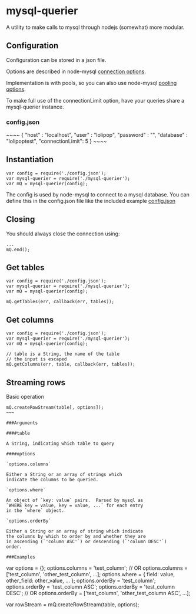 mysql-querier
=======

A utility to make calls to mysql through nodejs (somewhat) more modular.

Configuration
-------------

Configuration can be stored in a json file.

Options are described in node-mysql [connection
options](https://github.com/felixge/node-mysql#connection-options).

Implementation is with pools, so you can also use node-mysql [pooling
options](https://github.com/felixge/node-mysql#pool-options).

To make full use of the connectionLimit option, have your queries share a
mysql-querier instance.

<h3>config.json</h3>
~~~~
{
  "host" : "localhost",
  "user" :  "lolipop",
  "password" :  "",
  "database" : "lolipoptest",
  "connectionLimit": 5
}
~~~~

Instantiation
-------------

~~~~
var config = require('./config.json');
var mysql-querier = require('./mysql-querier');
var mQ = mysql-querier(config);
~~~~


The config is used by node-mysql to connect to a mysql database.
You can define this in the config.json file
like the included example [config.json](./config.json)


Closing
-------

You should always close the connection using:
~~~~
...
mQ.end();
~~~~


Get tables
--------------

~~~~
var config = require('./config.json');
var mysql-querier = require('./mysql-querier');
var mQ = mysql-querier(config);

mQ.getTables(err, callback(err, tables));
~~~~

Get columns
--------------

~~~~
var config = require('./config.json');
var mysql-querier = require('./mysql-querier');
var mQ = mysql-querier(config);

// table is a String, the name of the table
// the input is escaped
mQ.getColumns(err, table, callback(err, tables));
~~~~

Streaming rows
--------------

Basic operation
~~~~
mQ.createRowStream(table[, options]);
~~~

###Arguments

####table

A String, indicating which table to query

####options

`options.columns`

Either a String or an array of strings which
indicate the columns to be queried.

`options.where`

An object of `key: value` pairs.  Parsed by mysql as
`WHERE key = value, key = value, ...` for each entry
in the `where` object.

`options.orderBy`

Either a String or an array of string which indicate
the columns by which to order by and whether they are
in ascending (`'column ASC'`) or descending (`'column DESC'`)
order.

###Examples

~~~~
var options = {};
options.columns = 'test_column';
// OR
options.columns = ['test_column', 'other_test_column', ...];
options.where = {
  field: value,
  other_field: other_value,
  ...
};
options.orderBy = 'test_column';
options.orderBy = 'test_column ASC';
options.orderBy = 'test_column DESC';
// OR
options.orderBy = ['test_column', 'other_test_column ASC', ...];

var rowStream = mQ.createRowStream(table, options);
~~~~
